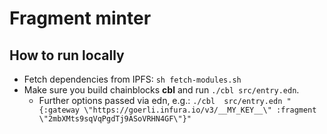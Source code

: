 # Fragment minter

## How to run locally

* Fetch dependencies from IPFS: `sh fetch-modules.sh`
* Make sure you build chainblocks **cbl** and run `./cbl src/entry.edn`.
  * Further options passed via edn, e.g.: `./cbl  src/entry.edn "{:gateway \"https://goerli.infura.io/v3/__MY_KEY__\" :fragment \"2mbXMts9sqVqPgdTj9ASoVRHN4GF\"}"`
